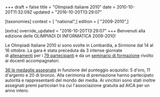 +++
draft = false
title = "Olimpiadi italiane 2010"
date = 2010-10-20T11:32:09Z
updated = "2016-10-20T13:29:07"

[taxonomies]
contest = [ "national",]
edition = [ "2009-2010",]

[extra]
override_updated = "2016-10-20T13:29:07"
+++
Benvenuti alla edizione delle OLIMPIADI DI INFORMATICA 2009-2010!

Le Olimpiadi Italiane 2010 si sono svolte in Lombardia, a Sirmione dal 14 al 16 ottobre. La gara è stata preceduta da 3 intense giornate di [allenamenti](<http://backup.olimpiadi-informatica.it/files/OII-Progr_Studenti-Sem__Sirmione(1).doc>) per i [79 partecipanti](http://backup.olimpiadi-informatica.it/index.php?option=com_content&view=article&catid=164%3Aolimpiadi-italiane&id=534%3Aatleti-ammessi&Itemid=271&lang=it) e da un [seminario di formazione](/oldsite/111/OII-Progr_Docenti-Sem__Sirmione%281%29.doc) rivolto ai docenti accompagnatori.

[36 le medaglie assegnate](http://backup.olimpiadi-informatica.it/files/Medagliati%20OII2010_Sirmione.pdf) in funzione del punteggio acquisito: 5 d'oro, 11 d'argento e 20 di bronzo. Alla cerimonia di premiazione hanno partecipato autorità e rappresentanti del mondo dei media. Ai vincitori sono stati inoltre assegnati premi particolari tra cui l'associazione gratuita ad AICA per un anno intero.
